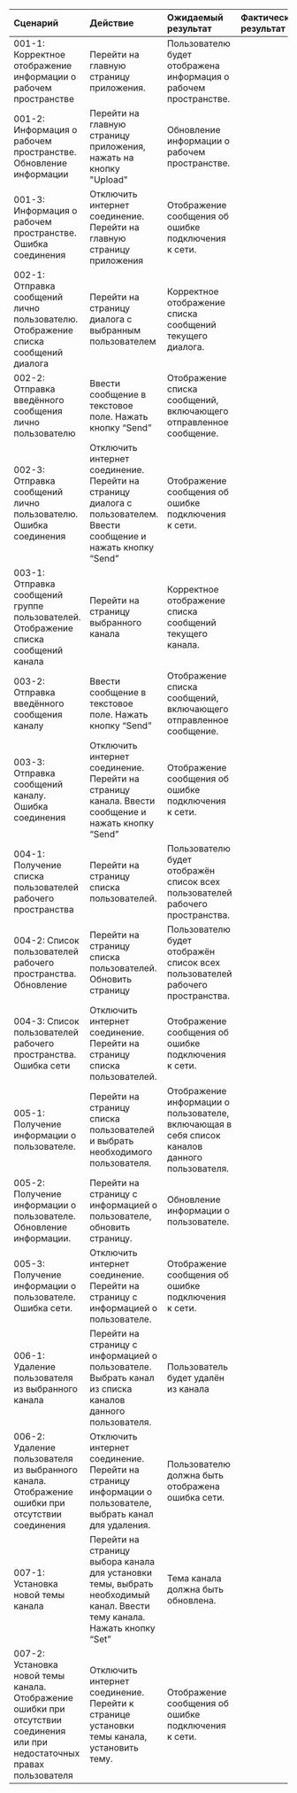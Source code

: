 ﻿|Сценарий|Действие|Ожидаемый результат|Фактический результат| Оценка|
|:---|:---|:---|:---|:---|
|001-1: Корректное отображение информации о рабочем пространстве | Перейти на главную страницу приложения. | Пользователю будет отображена информация о рабочем пространстве. |||
|001-2: Информация о рабочем пространстве. Обновление информации| Перейти на главную страницу приложения, нажать на кнопку "Upload" | Обновление информации о рабочем пространстве. |||
|001-3: Информация о рабочем пространстве. Ошибка соединения| Отключить интернет соединение. Перейти на главную страницу приложения | Отображение сообщения об ошибке подключения к сети. |||
|002-1: Отправка сообщений лично пользователю. Отображение списка сообщений диалога| Перейти на страницу диалога с выбранным пользователем| Корректное отображение списка сообщений текущего диалога. |||
|002-2: Отправка введённого сообщения лично пользователю | Ввести сообщение в текстовое поле. Нажать кнопку “Send”| Отображение списка сообщений, включающего отправленное сообщение. |||
|002-3: Отправка сообщений лично пользователю. Ошибка соединения| Отключить интернет соединение. Перейти на страницу диалога с пользователем. Ввести сообщение и нажать кнопку “Send” | Отображение сообщения об ошибке подключения к сети. |||
|003-1: Отправка сообщений группе пользователей. Отображение списка сообщений канала| Перейти на страницу выбранного канала| Корректное отображение списка сообщений текущего канала. |||
|003-2: Отправка введённого сообщения каналу | Ввести сообщение в текстовое поле. Нажать кнопку “Send”| Отображение списка сообщений, включающего отправленное сообщение. |||
|003-3: Отправка сообщений каналу. Ошибка соединения| Отключить интернет соединение. Перейти на страницу канала. Ввести сообщение и нажать кнопку “Send” | Отображение сообщения об ошибке подключения к сети. |||
|004-1: Получение списка пользователей рабочего пространства | Перейти на страницу списка пользователей. | Пользователю будет отображён список всех пользователей рабочего пространства. |||
|004-2: Список пользователей рабочего пространства. Обновление | Перейти на страницу списка пользователей. Обновить страницу | Пользователю будет отображён список всех пользователей рабочего пространства. |||
|004-3: Список пользователей рабочего пространства. Ошибка сети | Отключить интернет соединение. Перейти на страницу списка пользователей. | Отображение сообщения об ошибке подключения к сети. |||
|005-1: Получение информации о пользователе. | Перейти на страницу списка пользователей и выбрать необходимого пользователя. | Отображение информации о пользователе, включающая в себя список каналов данного пользователя. |||
|005-2: Получение информации о пользователе. Обновление информации. | Перейти на страницу с информацией о пользователе, обновить страницу. | Обновление информации о пользователе. |||
|005-3: Получение информации о пользователе. Ошибка сети. | Отключить интернет соединение. Перейти на страницу с информацией о пользователе. | Отображение сообщения об ошибке подключения к сети. |||
|006-1: Удаление пользователя из выбранного канала | Перейти на страницу с информацией о пользователе. Выбрать канал из списка каналов данного пользователя. | Пользователь будет удалён из канала |||
|006-2: Удаление пользователя из выбранного канала. Отображение ошибки при отсутствии соединения | Отключить интернет соединение. Перейти на страницу информации о пользователе, выбрать канал для удаления. | Пользователю должна быть отображена ошибка сети. |||
|007-1: Установка новой темы канала | Перейти на страницу выбора канала для установки темы, выбрать необходимый канал. Ввести тему канала. Нажать кнопку “Set”| Тема канала должна быть обновлена. |||
|007-2: Установка новой темы канала. Отображение ошибки при отсутствии соединения или при недостаточных правах пользователя | Отключить интернет соединение. Перейти к странице установки темы канала, установить тему. | Отображение сообщения об ошибке подключения к сети. |||
